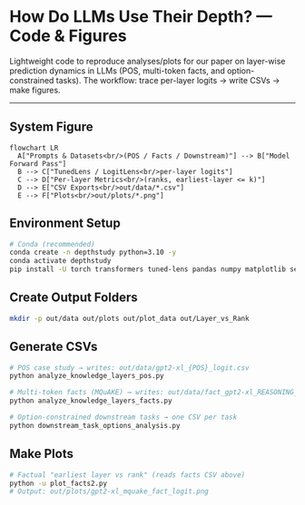 # How Do LLMs Use Their Depth? — Code & Figures

Lightweight code to reproduce analyses/plots for our paper on layer-wise prediction dynamics in LLMs (POS, multi-token facts, and option-constrained tasks). The workflow: trace per-layer logits → write CSVs → make figures.

---

## System Figure
```mermaid
flowchart LR
  A["Prompts & Datasets<br/>(POS / Facts / Downstream)"] --> B["Model Forward Pass"]
  B --> C["TunedLens / LogitLens<br/>per-layer logits"]
  C --> D["Per-layer Metrics<br/>(ranks, earliest-layer <= k)"]
  D --> E["CSV Exports<br/>out/data/*.csv"]
  E --> F["Plots<br/>out/plots/*.png"]
```
## **Environment Setup**
```bash
# Conda (recommended)
conda create -n depthstudy python=3.10 -y
conda activate depthstudy
pip install -U torch transformers tuned-lens pandas numpy matplotlib seaborn tqdm
```
## **Create Output Folders**
```bash
mkdir -p out/data out/plots out/plot_data out/Layer_vs_Rank
```
## **Generate CSVs**
```bash
# POS case study → writes: out/data/gpt2-xl_{POS}_logit.csv
python analyze_knowledge_layers_pos.py

# Multi-token facts (MQuAKE) → writes: out/data/fact_gpt2-xl_REASONING_logit.csv
python analyze_knowledge_layers_facts.py

# Option-constrained downstream tasks → one CSV per task
python downstream_task_options_analysis.py
```
## **Make Plots**
```bash
# Factual "earliest layer vs rank" (reads facts CSV above)
python -u plot_facts2.py
# Output: out/plots/gpt2-xl_mquake_fact_logit.png
```





